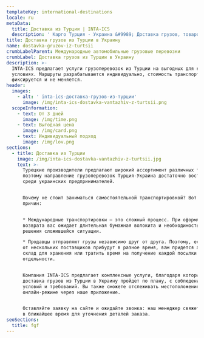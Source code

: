 ```yaml
---
templateKey: international-destinations
locale: ru
metaData:
  title: Доставка из Турции | INTA-ICS
  description: ' Карго Турция - Украина &#9989; Доставка грузов, товаров, посылок из Турции &#9989; Выкуп товара, проверка, переупаковка, таможенное оформление. Консолидация и охрана груза до отправки #9742; 068 5555 999'
title: Доставка грузов из Турции в Украину
name: dostavka-gruzov-iz-turtsii
crumbLabelParent: Международные автомобильные грузовые перевозки
crumbLabel: Доставка грузов из Турции в Украину
description: >-
  INTA-ICS предлагает услуги грузоперевозок из Турции на выгодных для клиентов
  условиях. Маршруты разрабатываются индивидуально, стоимость транспортировки
  фиксируется и не меняется.
header:
  images:
    - alt: ' inta-ics-доставка-грузов-из-турции'
      image: /img/inta-ics-dostavka-vantazhiv-z-turtsii.png
  scopeInformation:
    - text: От 3 дней
      image: /img/time.png
    - text: Выгодная цена
      image: /img/card.png
    - text: Индивидуальный подход
      image: /img/lov.png
sections:
  - title: Доставка из Турции
    image: /img/inta-ics-dostavka-vantazhiv-z-turtsii.jpg
    text: >-
      Турецкие производители предлагают широкий ассортимент различных товаров,
      поэтому направление грузоперевозок Турция-Украина достаточно востребовано
      среди украинских предпринимателей.


      Почему не стоит заниматься самостоятельной транспортировкой? Вот пара
      причин:


      * Международные транспортировки — это сложный процесс. При оформлении
      возврата вас ожидает длительная бумажная волокита и необходимость поиска
      решения сложившейся ситуации.

      * Продавцы отправляют грузы независимо друг от друга. Поэтому, если товары
      от нескольких поставщиков прибудут в разное время, вам придется арендовать
      склад для хранения или тратить время на получение каждой посылки в
      отдельности.


      Компания INTA-ICS предлагает комплексные услуги, благодаря которым
      доставка грузов из Турции в Украину пройдет по плану, с соблюдением ваших
      условий и требований. Вы также сможете отслеживать местоположение товара в
      онлайн-режиме через наше приложение.


      Оставляйте заявку на сайте и ожидайте звонка: наш менеджер свяжется с вами
      в ближайшее время для уточнения деталей заказа.
seoSections:
  title: fgf
---
```

